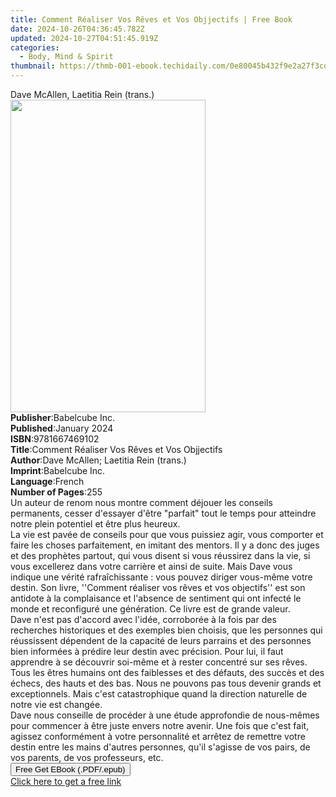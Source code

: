```yaml
---
title: Comment Réaliser Vos Rêves et Vos Objjectifs | Free Book
date: 2024-10-26T04:36:45.782Z
updated: 2024-10-27T04:51:45.919Z
categories:
  - Body, Mind & Spirit
thumbnail: https://thmb-001-ebook.techidaily.com/0e80045b432f9e2a27f3cd23947204629e47eb8945fcef673183781c2c103bd8.jpg
---
```

<main id="book-container">
  <div class="flex flex-col">
    <div class="book-brief flex-1 py-6 px-4 sm:p-6 md:py-10 md:px-8">
      <!-- brief-->
      <div class="book-brief-main">Dave McAllen, Laetitia Rein (trans.)</div>
    </div>
    <div
      class="book-meta-info flex-1 grid gap-4 col-start-1 col-end-3 row-start-1 sm:mb-6 sm:grid-cols-4 lg:gap-6 lg:col-start-2 lg:row-end-6 lg:row-span-6 lg:mb-0"
    >
      <div
        class="book-meta-info-left place-content-center mt-4 p-4 text-sm leading-6 col-start-2 col-span-2 dark:text-slate-400"
      >
        <img
          class="w-full h-500 object-cover rounded-lg sm:h-255 sm:col-span-2 lg:col-span-full"
          src="https://img-001-ebook.techidaily.com/663c70fd3b7851d02b067eaf77c4bf32c33b4af9284389dbc53a7b0f5dbce28c.jpg"
          alt=""
          width="312"
          height="500"
        />
      </div>
      <div
        class="book-meta-info-right mt-2 col-start-1 row-start-2 col-span-3 self-center"
      >
        <!-- meta data  -->
        <div class="flex flex-col px-4 md:px-8">
          <div class="flex-1">
            <strong>Publisher</strong>:<span class="px-2">Babelcube Inc.</span>
          </div>
          <div class="flex-1">
            <strong>Published</strong>:<span class="px-2">January 2024</span>
          </div>
          <div class="flex-1">
            <strong>ISBN</strong>:<span class="px-2">9781667469102</span>
          </div>
          <div class="flex-1">
            <strong>Title</strong>:<span class="px-2"
              >Comment Réaliser Vos Rêves et Vos Objjectifs</span
            >
          </div>
          <div class="flex-1">
            <strong>Author</strong>:<span class="px-2"
              >Dave McAllen; Laetitia Rein (trans.)</span
            >
          </div>
          <div class="flex-1">
            <strong>Imprint</strong>:<span class="px-2">Babelcube Inc.</span>
          </div>
          <div class="flex-1">
            <strong>Language</strong>:<span class="px-2">French</span>
          </div>
          <div class="flex-1">
            <strong>Number of Pages</strong>:<span class="px-2">255</span>
          </div>
        </div>
      </div>
    </div>
    <div class="book-description flex-1 py-6 px-4 sm:p-6 md:py-10 md:px-8">
      <div class="book-description-main">
        <div accordion-content="" id="description">
          Un auteur de renom nous montre comment déjouer les conseils
          permanents, cesser d'essayer d'être "parfait" tout le temps pour
          atteindre notre plein potentiel et être plus heureux.<br />La vie est
          pavée de conseils pour que vous puissiez agir, vous&nbsp;comporter et
          faire les choses parfaitement, en imitant des&nbsp;mentors. Il y a
          donc des juges et des prophètes partout, qui vous disent si vous
          réussirez dans la vie, si vous excellerez dans votre carrière et ainsi
          de suite. Mais Dave vous indique&nbsp;une vérité
          rafraîchissante&nbsp;: vous pouvez diriger vous-même votre destin. Son
          livre, ''Comment réaliser vos rêves et vos objectifs'' est son
          antidote à la&nbsp;complaisance et l'absence de sentiment qui
          ont&nbsp;infecté le monde et reconfiguré une génération. Ce livre est
          de&nbsp;grande valeur.<br />Dave n'est pas d'accord avec l'idée,
          corroborée à la fois par des recherches historiques et des exemples
          bien choisis, que les personnes qui réussissent dépendent&nbsp;de la
          capacité de leurs parrains et des personnes bien informées à prédire
          leur destin avec précision. Pour lui, il faut apprendre à se découvrir
          soi-même et à rester concentré sur ses rêves. Tous les êtres humains
          ont des faiblesses et des défauts, des succès et des échecs, des hauts
          et des bas. Nous ne pouvons pas tous devenir grands et exceptionnels.
          Mais c'est catastrophique quand&nbsp;la direction naturelle de notre
          vie est changée.<br />Dave nous conseille de procéder à une étude
          approfondie de nous-mêmes pour commencer à être juste envers notre
          avenir. Une fois que c'est fait, agissez conformément à
          votre&nbsp;personnalité et arrêtez de remettre votre destin entre les
          mains d'autres personnes,&nbsp;qu'il s'agisse de vos pairs, de vos
          parents, de vos professeurs, etc.<br />
        </div>
        <div class="accordion-fader"></div>
      </div>
    </div>
    <div class="book-excerpts flex-1 py-6 px-4 sm:p-6 md:py-10 md:px-8"></div>
    <div
      class="book-about-author flex-1 py-6 px-4 sm:p-6 md:py-10 md:px-8"
    ></div>
    <div class="book-free-get flex-1 py-6 px-4 sm:p-6 md:py-10 md:px-8">
      <button
        id="btn-free-get"
        class="bg-blue-500 hover:bg-blue-700 text-white font-bold py-2 px-4 rounded"
      >
        Free Get EBook (.PDF/.epub)
      </button>
      <div id="countdown-display" class="px-2 text-lg mt-2"></div>
      <a
        id="free-link"
        class="hidden bg-blue-500 hover:bg-blue-700 text-white font-bold py-2 px-4 rounded"
        href="https://www.ebooks.com/en-us/book/211341612/comment-r-aliser-vos-r-ves-et-vos-objjectifs/dave-mcallen/"
        target="_blank"
        >Click here to get a free link</a
      >
    </div>
    <script>
      let countdownTime = 0;
      let countdownInterval = null;
      document
        .getElementById('btn-free-get')
        .addEventListener('click', startCountdown);
      function startCountdown() {
        countdownTime = new Date().getTime() + 60000 * 3;
        countdownInterval = setInterval(updateCountdown, 1000);
        document.getElementById('btn-free-get').disabled = true;
        document
          .getElementById('btn-free-get')
          .classList.add('bg-gray-500', 'cursor-not-allowed');
      }
      function updateCountdown() {
        let currentTime = new Date().getTime();
        let timeLeft = countdownTime - currentTime;
        let secondsLeft = Math.floor(timeLeft / 1000);
        document.getElementById('countdown-display').innerHTML =
          `Remaining time: ${secondsLeft} seconds.`;
        if (secondsLeft <= 0) {
          clearInterval(countdownInterval);
          document.getElementById('btn-free-get').classList.add('hidden');
          document.getElementById('free-link').classList.remove('hidden');
          document.getElementById('countdown-display').innerHTML = '';
        }
      }
    </script>
  </div>
</main>

<ins class="adsbygoogle"
      style="display:block"
      data-ad-client="ca-pub-7571918770474297"
      data-ad-slot="8358498916"
      data-ad-format="auto"
      data-full-width-responsive="true"></ins>
    
